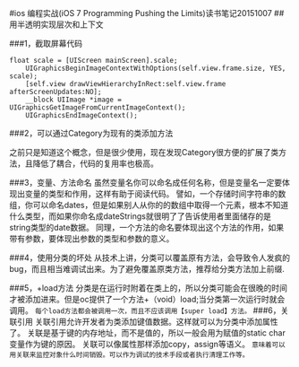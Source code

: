 #ios 编程实战(iOS 7 Programming Pushing the Limits)读书笔记20151007
##用半透明实现层次和上下文

###1，截取屏幕代码
```    
float scale = [UIScreen mainScreen].scale;
    UIGraphicsBeginImageContextWithOptions(self.view.frame.size, YES, scale);
    [self.view drawViewHierarchyInRect:self.view.frame afterScreenUpdates:NO];
    __block UIImage *image = UIGraphicsGetImageFromCurrentImageContext();
    UIGraphicsEndImageContext();
```

###2，可以通过Category为现有的类添加方法

之前只是知道这个概念，但是很少使用，现在发现Category很方便的扩展了类方法，且降低了耦合，代码的复用率也极高。


###3，变量、方法命名
虽然变量名你可以命名成任何名称，但是变量名一定要体现出变量的类型和作用，这样有助于阅读代码。
譬如，一个存储时间字符串的数组，你可以命名dates，但是如果别人从你的的数组中取得一个元素，根本不知道什么类型，而如果你命名成dateStrings就很明了了告诉使用者里面储存的是string类型的date数据。
同理，一个方法的命名要体现出这个方法的作用，如果带有参数，要体现出参数的类型和参数的意义。


###4，使用分类的坏处
从技术上讲，分类可以覆盖原有方法，会导致令人发疯的bug，而且相当难调试出来。为了避免覆盖原类方法，推荐给分类方法加上前缀.

###5，+load方法
分类是在运行时附着在类上的，所以分类可能会在很晚的时间才被添加进来。但是oc提供了一个方法+（void）load;当分类第一次运行时就会调用。
``
每个load方法都会被调用一次，而且不应该调用【super load】方法。
``
###6，关联引用
关联引用允许开发者为类添加键值数据。这样就可以为分类中添加属性了。
关联是基于键的内存地址，而不是值的，所以一般会用为赋值的static char 变量作为键的原因。
关联可以像属性那样添加copy，assign等语义。
``
意味着可以用关联来监控对象什么时间销毁。可以作为调试的技术手段或者执行清理工作等。
``